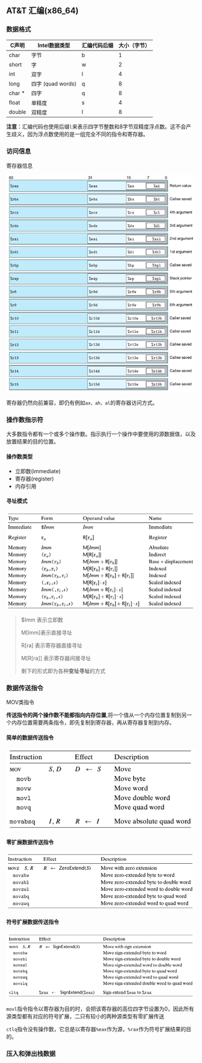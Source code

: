 

## AT&T 汇编(x86_64)

### 数据格式

| C声明  | Intel数据类型     | 汇编代码后缀 | 大小（字节） |
| ------ | ----------------- | ------------ | ------------ |
| char   | 字节              | b            | 1            |
| short  | 字                | w            | 2            |
| int    | 双字              | l            | 4            |
| long   | 四字 (quad words) | q            | 8            |
| char * | 四字              | q            | 8            |
| float  | 单精度            | s            | 4            |
| double | 双精度            | l            | 8            |

**注意**：汇编代码也使用后缀`l`来表示四字节整数和8字节双精度浮点数。这不会产生歧义，因为浮点数使用的是一组完全不同的指令和寄存器。

### 访问信息

寄存器信息

![x86_64寄存器.png](./x86_64寄存器.png)



寄存器仍然向前兼容，即仍有例如`ax，ah，al`的寄存器访问方式。

### 操作数指示符

大多数指令都有一个或多个操作数。指示执行一个操作中要使用的源数据值，以及放置结果的目的位置。

#### 操作数类型

+ 立即数(immediate)
+ 寄存器(register)
+ 内存引用

#### 寻址模式

![操作数格式](./操作数格式.png)

> $Imm 表示立即数
>
> M[Imm]表示直接寻址
>
> R[ra] 表示寄存器直接寻址
>
> M[R[ra]] 表示寄存器间接寻址
>
> 剩下的形式即为各种**变址寻址**的方式

### 数据传送指令

MOV类指令

**传送指令的两个操作数不能都指向内存位置**,将一个值从一个内存位置复制到另一个内存位置需要两条指令，即先复制到寄存器，再从寄存器复制到内存。

#### 简单的数据传送指令

![简单的数据传送指令](./简单的数据传送指令.png)

#### 零扩展数据传送指令

![零扩展数据传送指令](./零扩展数据传送指令.png)

#### 符号扩展数据传送指令

![符号扩展数据传送指令](./符号扩展数据传送指令.png)

`movl`指令指令以寄存器为目的时，会把该寄存器的高位四字节设置为0，因此所有源类型都有对应的符号扩展，二只有较小的两种源类型有零扩展传送

`ctlq`指令没有操作数，它总是以寄存器`%eax`作为源，`%rax`作为符号扩展结果的目的。

### 压入和弹出栈数据

